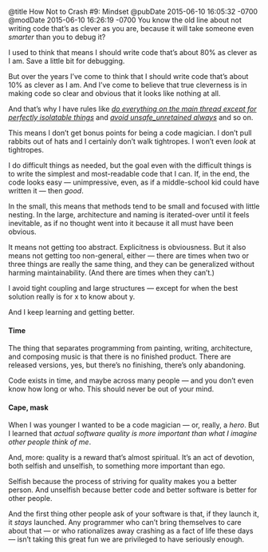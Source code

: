 @title How Not to Crash #9: Mindset
@pubDate 2015-06-10 16:05:32 -0700
@modDate 2015-06-10 16:26:19 -0700
You know the old line about not writing code that’s as clever as you are, because it will take someone even <em>smarter</em> than you to debug it?

I used to think that means I should write code that’s about 80% as clever as I am. Save a little bit for debugging.

But over the years I’ve come to think that I should write code that’s about 10% as clever as I am. And I’ve come to believe that true cleverness is in making code so clear and obvious that it looks like nothing at all.

And that’s why I have rules like <em><a href="http://inessential.com/2015/05/22/how_not_to_crash_4_threading">do everything on the main thread except for perfectly isolatable things</a></em> and <em><a href="http://inessential.com/2015/05/27/how_not_to_crash_6_properties_and_acce">avoid unsafe_unretained always</a></em> and so on.

This means I don’t get bonus points for being a code magician. I don’t pull rabbits out of hats and I certainly don’t walk tightropes. I won’t even <em>look</em> at tightropes.

I do difficult things as needed, but the goal even with the difficult things is to write the simplest and most-readable code that I can. If, in the end, the code looks easy — unimpressive, even, as if a middle-school kid could have written it — then *good*.

In the small, this means that methods tend to be small and focused with little nesting. In the large, architecture and naming is iterated-over until it feels inevitable, as if no thought went into it because it all must have been obvious.

It means not getting too abstract. Explicitness is obviousness. But it also means not getting too non-general, either — there are times when two or three things are really the same thing, and they can be generalized without harming maintainability. (And there are times when they can’t.)

I avoid tight coupling and large structures — except for when the best solution really is for x to know about y.

And I keep learning and getting better.

#### Time

The thing that separates programming from painting, writing, architecture, and composing music is that there is no finished product. There are released versions, yes, but there’s no finishing, there’s only abandoning.

Code exists in time, and maybe across many people — and you don’t even know how long or who. This should never be out of your mind.

#### Cape, mask

When I was younger I wanted to be a code magician — or, really, a <em>hero</em>. But I learned that <em>actual software quality is more important than what I imagine other people think of me</em>.

And, more: quality is a reward that’s almost spiritual. It’s an act of devotion, both selfish and unselfish, to something more important than ego.

Selfish because the process of striving for quality makes you a better person. And unselfish because better code and better software is better for other people.

And the first thing other people ask of your software is that, if they launch it, it *stays* launched. Any programmer who can’t bring themselves to care about that — or who rationalizes away crashing as a fact of life these days — isn’t taking this great fun we are privileged to have seriously enough.

